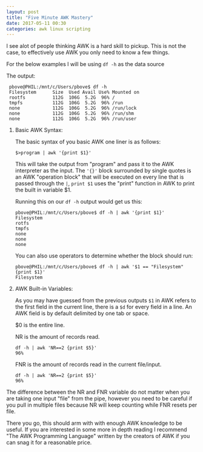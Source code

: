 ```yaml
---
layout: post
title: "Five Minute AWK Mastery"
date: 2017-05-11 00:30
categories: awk linux scripting
---
```

I see alot of people thinking AWK is a hard skill to pickup. This is not the case, to effectively use AWK you only need to know a few things.

For the below examples I will be using `df -h` as the data source

The output:

```
 pbove@PHIL:/mnt/c/Users/pbove$ df -h
 Filesystem      Size  Used Avail Use% Mounted on
 rootfs          112G  106G  5.2G  96% /
 tmpfs           112G  106G  5.2G  96% /run
 none            112G  106G  5.2G  96% /run/lock
 none            112G  106G  5.2G  96% /run/shm
 none            112G  106G  5.2G  96% /run/user
```

1. Basic AWK Syntax:

	The basic syntax of you basic AWK one liner is as follows:

	`$>program | awk '{print $1}'`
	
	This will take the output from "program" and pass it to the AWK interpreter as the input. The `'{}'` block surrounded by single quotes is an AWK "operation block" that will be executed on every line that is passed through the `|`, `print $1` uses the "print" function in AWK to print the built in variable $1.

	Running this on our `df -h` output would get us this:
	```	
	pbove@PHIL:/mnt/c/Users/pbove$ df -h | awk '{print $1}'
	Filesystem
	rotfs
	tmpfs
	none
	none
	none
	```
	You can also use operators to determine whether the  block should run:

	```
	pbove@PHIL:/mnt/c/Users/pbove$ df -h | awk '$1 == "Filesystem" {print $1}'
	Filesystem
	```


2. AWK Built-in Variables:

	As you may have guessed from the previous outputs `$1` in AWK refers to the first field in the current line, there is a `$d` for every field in a line. An AWK field is by default delimited by one tab or space.


	$0 is the entire line.

	NR is the amount of records read.
	```
	df -h | awk 'NR==2 {print $5}'
	96%
	```
	FNR is the amount of records read in the current file/input.
	```
	df -h | awk 'NR==2 {print $5}'
	96%
	```
The difference between the NR and FNR variable do not matter when you are taking one input "file" from the pipe, however you need to be careful if you pull in multiple files because NR will keep counting while FNR resets per file.


There you go, this should arm with with enough AWK knowledge to be useful. If you are interested in some more in depth reading I recommend  "The AWK Programming Language" written by the creators of AWK if you can snag it for a reasonable price.
